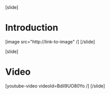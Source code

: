 [slide]
# Introduction
[image src="http://link-to-image" /]
[/slide]

[slide]
# Video
[youtube-video videoId=Bdil9UO80Yo /]
[/slide]